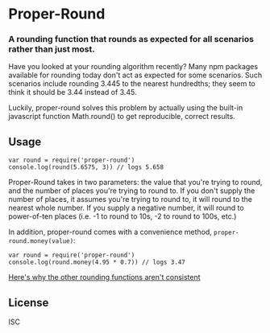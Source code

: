# Proper-Round

### A rounding function that rounds as expected for all scenarios rather than just most.

Have you looked at your rounding algorithm recently?
Many npm packages available for rounding today don't act as expected for some scenarios.
Such scenarios include rounding 3.445 to the nearest hundredths; they seem to think it should be 3.44 instead of 3.45.

Luckily, proper-round solves this problem by actually using the built-in javascript function Math.round() to get reproducible, correct results.

## Usage

```
var round = require('proper-round')
console.log(round(5.6575, 3)) // logs 5.658
```

Proper-Round takes in two parameters: the value that you're trying to round, and the number of places you're trying to round to.
If you don't supply the number of places, it assumes you're trying to round to, it will round to the nearest whole number.
If you supply a negative number, it will round to power-of-ten places (i.e. -1 to round to 10s, -2 to round to 100s, etc.)

In addition, proper-round comes with a convenience method, `proper-round.money(value)`:

```
var round = require('proper-round')
console.log(round.money(4.95 * 0.7)) // logs 3.47
```

[Here's why the other rounding functions aren't consistent](https://tonicdev.com/kgroat09/tofixed-rounding)

## License

ISC
